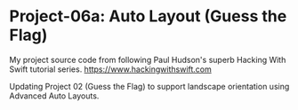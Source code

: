 # Project-06a: Auto Layout (Guess the Flag)
My project source code from following Paul Hudson's superb Hacking With Swift tutorial series. https://www.hackingwithswift.com

Updating Project 02 (Guess the Flag) to support landscape orientation using Advanced Auto Layouts.
